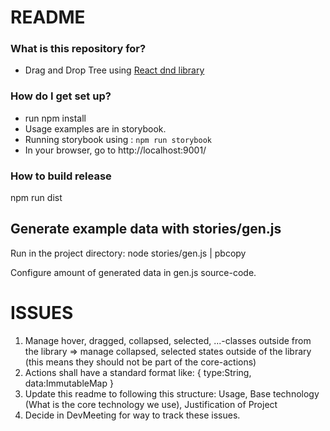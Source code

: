 # README #

### What is this repository for? ###

* Drag and Drop Tree using [React dnd library](http://react-dnd.github.io/)

### How do I get set up? ###

* run npm install
* Usage examples are in storybook.
* Running storybook using : `npm run storybook`
* In your browser, go to http://localhost:9001/


### How to build release ###
npm run dist


## Generate example data with stories/gen.js ##
Run in the project directory:
node stories/gen.js | pbcopy

Configure amount of generated data in gen.js source-code.



# ISSUES #
1. Manage hover, dragged, collapsed, selected, ...-classes outside from the library
=> manage collapsed, selected states outside of the library (this means they should not be part of the core-actions)
2. Actions shall have a standard format like: { type:String, data:ImmutableMap }
3. Update this readme to following this structure: Usage, Base technology (What is the core technology we use), Justification of Project
4. Decide in DevMeeting for way to track these issues.
